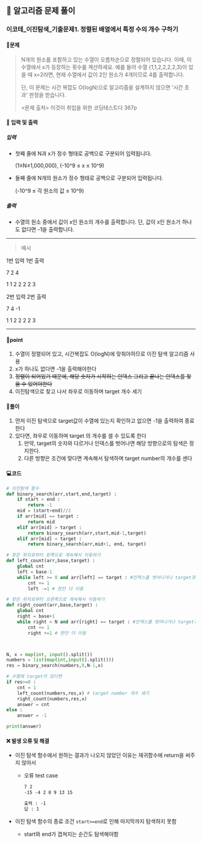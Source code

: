 ## 🐌 알고리즘 문제 풀이

### 이코테\_이진탐색_기출문제1. 정렬된 배열에서 특정 수의 개수 구하기

#### 📒문제

> N개의 원소를 포함하고 있는 수열이 오름차순으로 정렬되어 있습니다. 이때, 이 수열에서 x가 등장하는 횟수를 계산하세요. 예를 들어 수열 {1,1,2,2,2,2,3}이 있을 때 x=2라면, 현재 수열에서 값이 2인 원소가 4개이므로 4를 출력합니다.
>
> 단, 이 문제는 시간 복잡도 O(logN)으로 알고리즘을 설계하지 않으면 '시간 초과' 판정을 받습니다.
> 
> <문제 출처> 이것이 취업을 위한 코딩테스트다 367p



#### :pushpin: 입력 및 출력

##### 입력

- 첫째 줄에 N과 x가 정수 형태로 공백으로 구분되어 입력됩니다.

  (1≤N≤1,000,000), (-10^9 ≤ x ≤ 10^9)

- 둘째 줄에 N개의 원소가 정수 형태로 공백으로 구분되어 입력됩니다.

  (-10^9 ≤ 각 원소의 값 ≤ 10^9)



##### 출력

- 수열의 원소 중에서 값이 x인 원소의 개수를 출력합니다. 단, 값이 x인 원소가 하나도 없다면 -1을 출력합니다.



---

> 예시

1번 입력							1번 출력 

7 2									 4

1 1 2 2 2 2 3



2번 입력						    2번 출력

7 4									-1

1 1 2 2 2 2 3

<hr>

#### 🚀point


1. 수열이 정렬되어 있고, 시간복잡도 O(logN)에 맞춰야하므로 이진 탐색 알고리즘 사용
2. x가 하나도 없다면 -1을 출력해야한다
3. ~~정렬이 되어있기 때문에, 해당 숫자가 시작하는 인덱스 그리고 끝나는 인덱스를 찾을 수 있어야한다~~
4. 이진탐색으로 찾고 나서 좌우로 이동하며 target 개수 세기




#### 🔎풀이

1.  먼저 이진 탐색으로 target값이 수열에 있는지 확인하고 없으면 -1을 출력하여 종료한다
1. 있다면, 좌우로 이동하며 target 의 개수를 셀 수 있도록 한다
   1. 만약, target의 숫자와 다르거나 인덱스를 벗어나면 해당 방향으로의 탐색은 정지한다.
   1. 다른 방향은 조건에 맞다면 계속해서 탐색하며 target number의 개수를 센다




#### 💻코드

```python
# 이진탐색 함수
def binary_search(arr,start,end,target) :
    if start > end :
        return -1
    mid = (start+end)//2
    if arr[mid] == target :
        return mid
    elif arr[mid] > target :
        return binary_search(arr,start,mid-1,target)
    elif arr[mid] < target :
        return binary_search(arr,mid+1, end, target)

# 찾은 위치로부터 왼쪽으로 계속해서 이동하기
def left_count(arr,base,target) :
    global cnt
    left = base-1
    while left >= 0 and arr[left] == target : #인덱스를 벗어나거나 target과 다른 숫자가 나오면 정지
        cnt += 1
        left -=1 # 한칸 더 이동

# 찾은 위치로부터 오른쪽으로 계속해서 이동하기        
def right_count(arr,base,target) :
    global cnt
    right = base+1
    while right < N and arr[right] == target : #인덱스를 벗어나거나 target과 다른 숫자가 나오면 정지
        cnt += 1
        right +=1 # 한칸 더 이동



N, x = map(int, input().split())
numbers = list(map(int,input().split()))
res = binary_search(numbers,0,N-1,x)

# 수열에 target이 있다면
if res>=0 :
    cnt = 1
    left_count(numbers,res,x) # target number 개수 세기
    right_count(numbers,res,x) 
    answer = cnt
else :
    answer = -1

print(answer)
```



#### ❌ 발생 오류 및 해결

- 이진 탐색 함수에서 원하는 결과가 나오지 않았던 이유는 재귀함수에 return을 써주지 않아서

  - 오류 test case

    ```tex
    7 2
    -15 -4 2 8 9 13 15
    
    출력 : -1
    답 : 1
    ```

- 이진 탐색 함수의 종료 조건 `start>=end`로 인해 마지막까지 탐색하지 못함

  - start와 end가 겹쳐지는 순간도 탐색해야함
